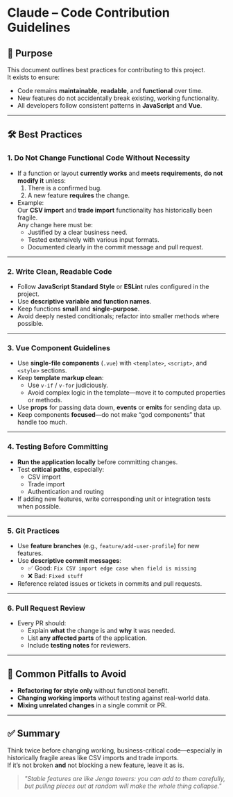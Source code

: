 # Claude – Code Contribution Guidelines

## 📌 Purpose
This document outlines best practices for contributing to this project.  
It exists to ensure:
- Code remains **maintainable**, **readable**, and **functional** over time.
- New features do not accidentally break existing, working functionality.
- All developers follow consistent patterns in **JavaScript** and **Vue**.

---

## 🛠 Best Practices

### 1. **Do Not Change Functional Code Without Necessity**
- If a function or layout **currently works** and **meets requirements**, **do not modify it** unless:
  1. There is a confirmed bug.
  2. A new feature **requires** the change.
- Example:  
  Our **CSV import** and **trade import** functionality has historically been fragile.  
  Any change here must be:
  - Justified by a clear business need.
  - Tested extensively with various input formats.
  - Documented clearly in the commit message and pull request.

---

### 2. **Write Clean, Readable Code**
- Follow **JavaScript Standard Style** or **ESLint** rules configured in the project.
- Use **descriptive variable and function names**.
- Keep functions **small** and **single-purpose**.
- Avoid deeply nested conditionals; refactor into smaller methods where possible.

---

### 3. **Vue Component Guidelines**
- Use **single-file components** (`.vue`) with `<template>`, `<script>`, and `<style>` sections.
- Keep **template markup clean**:
  - Use `v-if` / `v-for` judiciously.
  - Avoid complex logic in the template—move it to computed properties or methods.
- Use **props** for passing data down, **events** or **emits** for sending data up.
- Keep components **focused**—do not make “god components” that handle too much.

---

### 4. **Testing Before Committing**
- **Run the application locally** before committing changes.
- Test **critical paths**, especially:
  - CSV import
  - Trade import
  - Authentication and routing
- If adding new features, write corresponding unit or integration tests when possible.

---

### 5. **Git Practices**
- Use **feature branches** (e.g., `feature/add-user-profile`) for new features.
- Use **descriptive commit messages**:
  - ✅ Good: `Fix CSV import edge case when field is missing`
  - ❌ Bad: `Fixed stuff`
- Reference related issues or tickets in commits and pull requests.

---

### 6. **Pull Request Review**
- Every PR should:
  - Explain **what** the change is and **why** it was needed.
  - List **any affected parts** of the application.
  - Include **testing notes** for reviewers.

---

## 🚫 Common Pitfalls to Avoid
- **Refactoring for style only** without functional benefit.
- **Changing working imports** without testing against real-world data.
- **Mixing unrelated changes** in a single commit or PR.

---

## ✅ Summary
Think twice before changing working, business-critical code—especially in historically fragile areas like CSV imports and trade imports.  
If it’s not broken **and** not blocking a new feature, leave it as is.

> _"Stable features are like Jenga towers: you can add to them carefully, but pulling pieces out at random will make the whole thing collapse."_
